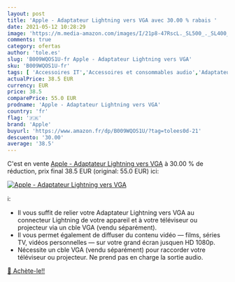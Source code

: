 ```yaml
---
layout: post
title: 'Apple - Adaptateur Lightning vers VGA avec 30.00 % rabais '
date: 2021-05-12 10:28:29
image: 'https://m.media-amazon.com/images/I/21p8-47RscL._SL500_._SL400_.jpg'
comments: true
category: ofertas
author: 'tole.es'
slug: 'B009WQOS1U-fr Apple - Adaptateur Lightning vers VGA'
sku: 'B009WQOS1U-fr'
tags: [ 'Accessoires IT','Accessoires et consommables audio','Adaptateurs','Adaptateurs audio et vidéo','High-Tech','Informatique','Univers Hi-Fi','apple', ]
actualPrice: 38.5 EUR
currency: EUR
price: 38.5
comparePrice: 55.0 EUR
prodname: 'Apple - Adaptateur Lightning vers VGA'
country: 'fr'
flag: '🇫🇷'
brand: 'Apple'
buyurl: 'https://www.amazon.fr/dp/B009WQOS1U/?tag=tolees0d-21'
descuento: '30.00'
average: '38.5'
---
```


C'est en vente [Apple - Adaptateur Lightning vers VGA](https://www.amazon.fr/dp/B009WQOS1U/?tag=tolees0d-21)  à  30.00 % de réduction, prix final  38.5 EUR (original: 55.0 EUR) ici:

[![Apple - Adaptateur Lightning vers VGA](https://m.media-amazon.com/images/I/21p8-47RscL._SL500_._SL400_.jpg)](https://www.amazon.fr/dp/B009WQOS1U/?tag=tolees0d-21)

ℹ️:

- Il vous suffit de relier votre Adaptateur Lightning vers VGA au connecteur Lightning de votre appareil et à votre téléviseur ou projecteur via un cble VGA (vendu séparément).
- Il vous permet également de diffuser du contenu vidéo — films, séries TV, vidéos personnelles — sur votre grand écran jusquen HD 1080p.
- Nécessite un cble VGA (vendu séparément) pour raccorder votre téléviseur ou projecteur. Ne prend pas en charge la sortie audio.

[🛒 Achète-le!!](https://www.amazon.fr/dp/B009WQOS1U/?tag=tolees0d-21)
